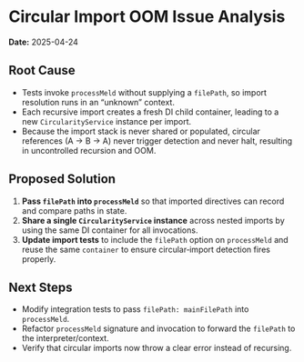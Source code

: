 # Circular Import OOM Issue Analysis

**Date:** 2025-04-24

## Root Cause

- Tests invoke `processMeld` without supplying a `filePath`, so import resolution runs in an “unknown” context.
- Each recursive import creates a fresh DI child container, leading to a new `CircularityService` instance per import.
- Because the import stack is never shared or populated, circular references (A → B → A) never trigger detection and never halt, resulting in uncontrolled recursion and OOM.

## Proposed Solution

1. **Pass `filePath` into `processMeld`** so that imported directives can record and compare paths in state.
2. **Share a single `CircularityService` instance** across nested imports by using the same DI container for all invocations.
3. **Update import tests** to include the `filePath` option on `processMeld` and reuse the same `container` to ensure circular‐import detection fires properly.

## Next Steps

- Modify integration tests to pass `filePath: mainFilePath` into `processMeld`.
- Refactor `processMeld` signature and invocation to forward the `filePath` to the interpreter/context.
- Verify that circular imports now throw a clear error instead of recursing.
